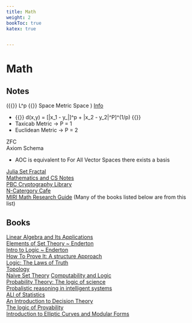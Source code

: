 ```yaml
---
title: Math
weight: 2
bookToc: true
katex: true


---
```


# Math

 ## Notes

  ({{<katex>}} L^p {{</katex>}} Space Metric Space )
  [Info](https://en.wikipedia.org/wiki/Lp_space)
-  {{<katex>}} d(x,y) = [|x_1 - y_|]^p + |x_2 - y_2|^P]^(1/p) {{</katex>}}
- Taxicab Metric  → P = 1
- Euclidean Metric  → P = 2


ZFC  
Axiom Schema  
- AOC is equivalent to For All Vector Spaces there exists a basis

[Julia Set Fractal ](https://en.wikipedia.org/wiki/Julia_set)  
[Mathematics and CS Notes](https://crypto.stanford.edu/pbc/notes/)  
[PBC Cryptography Library](https://crypto.stanford.edu/pbc/)  
[N-Catergory Cafe](https://golem.ph.utexas.edu/category/)  
[MIRI Math Research Guide](https://intelligence.org/research-guide/) (Many of the books listed below are from this list)  

## Books
  [Linear Algebra and Its Applications ](https://www.goodreads.com/book/show/179699.Linear_Algebra_and_Its_Applications)  
  [Elements of Set Theory ~ Enderton](https://www.goodreads.com/book/show/558206.Elements_of_Set_Theory)  
  [Intro to Logic ~ Enderton](https://www.goodreads.com/book/show/250872.A_Mathematical_Introduction_to_Logic)  
  [How To Prove It: A structure Approach](https://www.goodreads.com/book/show/739735.How_to_Prove_It?from_search=true&from_srp=true&qid=XaiPOtPCwl&rank=1)  
  [Logic: The Laws of Truth](https://www.goodreads.com/book/show/13748126-logic?from_search=true&from_srp=true&qid=5ewyZxkEnJ&rank=1)  
  [Topology](https://topology.mitpress.mit.edu/)  
  [Naive Set Theory](https://www.goodreads.com/book/show/558194.Naive_Set_Theory?ac=1&from_search=true&qid=VlbfdVrLSK&rank=1)
  [Computability and Logic](https://www.goodreads.com/book/show/1556746.Computability_and_Logic?ac=1&from_search=true&qid=zrLHnTlIxG&rank=1)  
  [Probability Theory: The logic of science](https://smile.amazon.com/Probability-Theory-The-Logic-Science/dp/0521592712/)  
  [Probalistic reasoning in intelligent systems](https://smile.amazon.com/Probabilistic-Reasoning-Intelligent-Systems-Representation/dp/1558604790/)  
  [ALl of Statistics](https://www.amazon.com/All-Statistics-Statistical-Inference-Springer/dp/0387402721)    
  [An Introduction to Decision Theory](https://www.goodreads.com/book/show/11729796-an-introduction-to-decision-theory?ac=1&from_search=true&qid=xdqDQGz58l&rank=1)  
  [The logic of Provability](https://www.goodreads.com/book/show/1572785.The_Logic_of_Provability?ac=1&from_search=true&qid=wge8W9e0gl&rank=1)  
  [Introduction to Elliptic Curves and Modular Forms](https://www.goodreads.com/book/show/1874243.Introduction_to_Elliptic_Curves_and_Modular_Forms)
